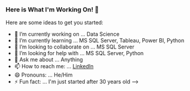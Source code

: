 ### Here is What I'm Working On! 👋

Here are some ideas to get you started:

- 🔭 I’m currently working on ... Data Science
- 🌱 I’m currently learning ... MS SQL Server, Tableau, Power BI, Python
- 👯 I’m looking to collaborate on ... MS SQL Server
- 🤔 I’m looking for help with ... MS SQL Server, Python
- 💬 Ask me about ... Anything
- 📫 How to reach me: ... [LinkedIn](https://www.linkedin.com/in/eser-karaceper/)
- 😄 Pronouns: ... He/Him
- ⚡ Fun fact: ... I'm just started after 30 years old
-->
